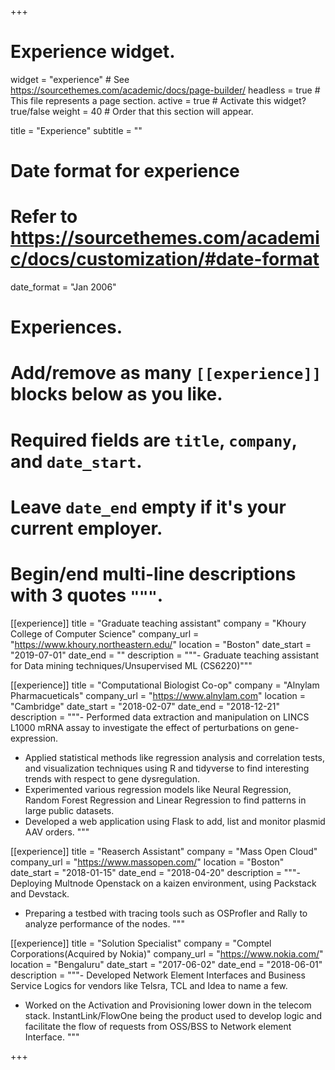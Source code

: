+++
# Experience widget.
widget = "experience"  # See https://sourcethemes.com/academic/docs/page-builder/
headless = true  # This file represents a page section.
active = true  # Activate this widget? true/false
weight = 40  # Order that this section will appear.

title = "Experience"
subtitle = ""

# Date format for experience
#   Refer to https://sourcethemes.com/academic/docs/customization/#date-format
date_format = "Jan 2006"

# Experiences.
#   Add/remove as many `[[experience]]` blocks below as you like.
#   Required fields are `title`, `company`, and `date_start`.
#   Leave `date_end` empty if it's your current employer.
#   Begin/end multi-line descriptions with 3 quotes `"""`.
[[experience]]
  title = "Graduate teaching assistant"
  company = "Khoury College of Computer Science"
  company_url = "https://www.khoury.northeastern.edu/"
  location = "Boston"
  date_start = "2019-07-01"
  date_end = ""
  description = """- Graduate teaching assistant for Data mining techniques/Unsupervised ML (CS6220)"""

[[experience]]
  title = "Computational Biologist Co-op"
  company = "Alnylam Pharmacueticals"
  company_url = "https://www.alnylam.com"
  location = "Cambridge"
  date_start = "2018-02-07"
  date_end = "2018-12-21"
  description = """- Performed data extraction and manipulation on LINCS L1000 mRNA assay to investigate the effect of perturbations on gene-expression.
- Applied statistical methods like regression analysis and correlation tests, and visualization techniques using R and tidyverse to find interesting trends with respect to gene dysregulation.
- Experimented various regression models like Neural Regression, Random Forest Regression and Linear Regression to find patterns in large public datasets. 
- Developed a web application using Flask to add, list and monitor plasmid AAV orders.  """

[[experience]]
  title = "Reaserch Assistant"
  company = "Mass Open Cloud"
  company_url = "https://www.massopen.com/"
  location = "Boston"
  date_start = "2018-01-15"
  date_end = "2018-04-20"
  description = """- Deploying Multnode Openstack on a kaizen environment, using Packstack and Devstack.
- Preparing a testbed with tracing tools such as OSProfler and Rally to analyze performance of the nodes. """

[[experience]]
  title = "Solution Specialist"
  company = "Comptel Corporations(Acquired by Nokia)"
  company_url = "https://www.nokia.com/"
  location = "Bengaluru"
  date_start = "2017-06-02"
  date_end = "2018-06-01"
  description = """- Developed Network Element Interfaces and Business Service Logics for vendors like Telsra, TCL and Idea to name a few. 
-  Worked on the Activation and Provisioning lower down in the telecom stack. InstantLink/FlowOne being the product used to develop logic and facilitate the flow of requests from OSS/BSS to Network element Interface.  """

+++
